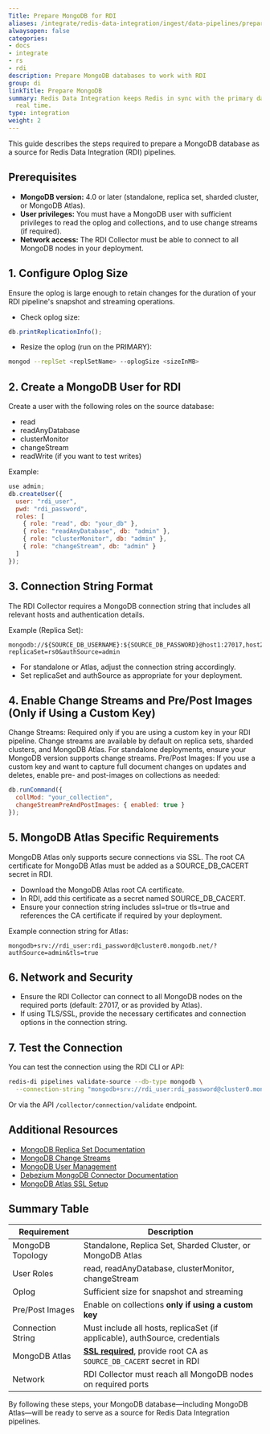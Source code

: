 ```yaml
---
Title: Prepare MongoDB for RDI
aliases: /integrate/redis-data-integration/ingest/data-pipelines/prepare-dbs/mongodb/
alwaysopen: false
categories:
- docs
- integrate
- rs
- rdi
description: Prepare MongoDB databases to work with RDI
group: di
linkTitle: Prepare MongoDB
summary: Redis Data Integration keeps Redis in sync with the primary database in near
  real time.
type: integration
weight: 2
---
```


This guide describes the steps required to prepare a MongoDB database as a source for Redis Data Integration (RDI) pipelines.

## Prerequisites
- **MongoDB version:** 4.0 or later (standalone, replica set, sharded cluster, or MongoDB Atlas).
- **User privileges:** You must have a MongoDB user with sufficient privileges to read the oplog and collections, and to use change streams (if required).
- **Network access:** The RDI Collector must be able to connect to all MongoDB nodes in your deployment.

## 1. Configure Oplog Size
Ensure the oplog is large enough to retain changes for the duration of your RDI pipeline's snapshot and streaming operations.

- Check oplog size:
```javascript
db.printReplicationInfo();
```
- Resize the oplog (run on the PRIMARY):
```bash
mongod --replSet <replSetName> --oplogSize <sizeInMB>
```

## 2. Create a MongoDB User for RDI
Create a user with the following roles on the source database:
- read
- readAnyDatabase
- clusterMonitor
- changeStream
- readWrite (if you want to test writes)

Example:
```javascript
use admin;
db.createUser({
  user: "rdi_user",
  pwd: "rdi_password",
  roles: [
    { role: "read", db: "your_db" },
    { role: "readAnyDatabase", db: "admin" },
    { role: "clusterMonitor", db: "admin" },
    { role: "changeStream", db: "admin" }
  ]
});
```

## 3. Connection String Format
The RDI Collector requires a MongoDB connection string that includes all relevant hosts and authentication details.

Example (Replica Set):
```
mongodb://${SOURCE_DB_USERNAME}:${SOURCE_DB_PASSWORD}@host1:27017,host2:27017,host3:27017/?replicaSet=rs0&authSource=admin
```
- For standalone or Atlas, adjust the connection string accordingly.
- Set replicaSet and authSource as appropriate for your deployment.

## 4. Enable Change Streams and Pre/Post Images (Only if Using a Custom Key)
Change Streams: Required only if you are using a custom key in your RDI pipeline. Change streams are available by default on replica sets, sharded clusters, and MongoDB Atlas. For standalone deployments, ensure your MongoDB version supports change streams.
Pre/Post Images: If you use a custom key and want to capture full document changes on updates and deletes, enable pre- and post-images on collections as needed:
```javascript
db.runCommand({
  collMod: "your_collection",
  changeStreamPreAndPostImages: { enabled: true }
});
```

## 5. MongoDB Atlas Specific Requirements
MongoDB Atlas only supports secure connections via SSL.
The root CA certificate for MongoDB Atlas must be added as a SOURCE_DB_CACERT secret in RDI.

- Download the MongoDB Atlas root CA certificate.
- In RDI, add this certificate as a secret named SOURCE_DB_CACERT.
- Ensure your connection string includes ssl=true or tls=true and references the CA certificate if required by your deployment.

Example connection string for Atlas:
```
mongodb+srv://rdi_user:rdi_password@cluster0.mongodb.net/?authSource=admin&tls=true
```

## 6. Network and Security
- Ensure the RDI Collector can connect to all MongoDB nodes on the required ports (default: 27017, or as provided by Atlas).
- If using TLS/SSL, provide the necessary certificates and connection options in the connection string.

## 7. Test the Connection
You can test the connection using the RDI CLI or API:
```bash
redis-di pipelines validate-source --db-type mongodb \
  --connection-string "mongodb+srv://rdi_user:rdi_password@cluster0.mongodb.net/?authSource=admin&tls=true"
```
Or via the API `/collector/connection/validate` endpoint.

## Additional Resources
- [MongoDB Replica Set Documentation](https://www.mongodb.com/docs/manual/replication/)
- [MongoDB Change Streams](https://www.mongodb.com/docs/manual/changeStreams/)
- [MongoDB User Management](https://www.mongodb.com/docs/manual/core/security-users/)
- [Debezium MongoDB Connector Documentation](https://debezium.io/documentation/reference/stable/connectors/mongodb.html)
- [MongoDB Atlas SSL Setup](https://debezium.io/documentation/reference/stable/connectors/mongodb.html#mongodb-in-the-cloud)

## Summary Table
| Requirement         | Description                                                                 |
|---------------------|-----------------------------------------------------------------------------|
| MongoDB Topology    | Standalone, Replica Set, Sharded Cluster, or MongoDB Atlas                  |
| User Roles          | read, readAnyDatabase, clusterMonitor, changeStream                         |
| Oplog               | Sufficient size for snapshot and streaming                                  |
| Pre/Post Images     | Enable on collections **only if using a custom key**                        |
| Connection String   | Must include all hosts, replicaSet (if applicable), authSource, credentials |
| MongoDB Atlas       | **[SSL required](https://debezium.io/documentation/reference/stable/connectors/mongodb.html#mongodb-property-mongodb-ssl-enabled)**, provide root CA as `SOURCE_DB_CACERT` secret in RDI       |
| Network             | RDI Collector must reach all MongoDB nodes on required ports                |

By following these steps, your MongoDB database—including MongoDB Atlas—will be ready to serve as a source for Redis Data Integration pipelines.
